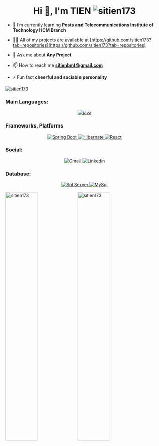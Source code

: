 <h1 align="center">Hi 👋, I'm TIEN <img src="https://komarev.com/ghpvc/?username=sitien173&label=Profile%20views&color=0e75b6&style=flat" alt="sitien173" /></h1>

- 🌱 I’m currently learning **Posts and Telecommunications Institute of Technology HCM Branch**

- 👨‍💻 All of my projects are available at [https://github.com/sitien173?tab=repositories](https://github.com/sitien173?tab=repositories)

- 💬 Ask me about **Any Project**

- 📫 How to reach me **sitienbmt@gmail.com**

- ⚡ Fun fact **cheerful and sociable personality**
<p align="left"> <a href="https://github.com/ryo-ma/github-profile-trophy"><img src="https://github-profile-trophy.vercel.app/?username=sitien173" alt="sitien173" /></a> </p>
<h3 align="left">Main Languages: </h3>
<p align="center">
     <a href="https://www.java.com" target="_blank">
      <img src="https://camo.githubusercontent.com/6cbecd63a9a8f83ee186885c446938820ffa8304942a284ee6e1e2acb2bfd822/68747470733a2f2f696d672e736869656c64732e696f2f62616467652f6a6176612d2532334544384230302e7376673f7374796c653d666f722d7468652d6261646765266c6f676f3d6a617661266c6f676f436f6c6f723d7768697465"
        alt="java"
      />
    </a>
  
  </p>
  <h3 align="left">Frameworks, Platforms </h3>
   <p align="center">
    <a href="#" target="_blank">
    <img src="https://img.shields.io/badge/Spring_Boot-F2F4F9?style=for-the-badge&logo=spring-boot"
      alt="Spring Boot"
    />
  </a>
    <a href="#" target="_blank">
    <img src="https://img.shields.io/badge/Hibernate-59666C?style=for-the-badge&logo=Hibernate&logoColor=white"
      alt="Hibernate"
    />
  </a>
     <a href="#" target="_blank">
    <img src="https://img.shields.io/badge/React-20232A?style=for-the-badge&logo=react&logoColor=61DAFB"
      alt="React"
    />
  </a>
</p>
 <h3 align="left">Social: </h3>
   <p align="center">
  <a href="mailto:sitienbmt@gmail.com" target="_blank">
    <img src="https://camo.githubusercontent.com/571384769c09e0c66b45e39b5be70f68f552db3e2b2311bc2064f0d4a9f5983b/68747470733a2f2f696d672e736869656c64732e696f2f62616467652f476d61696c2d4431343833363f7374796c653d666f722d7468652d6261646765266c6f676f3d676d61696c266c6f676f436f6c6f723d7768697465"
      alt="Gmail"
    />
  </a>
     <a href="https://linkedin.com/in/ngo-si-tien-b7715515a" target="_blank">
    <img src="https://camo.githubusercontent.com/7e1a1a039c75a7c4d2a91d7f97bf0a1c2adcf7cb49b7dbbfc02963a4f9fdaca4/68747470733a2f2f696d672e736869656c64732e696f2f62616467652f6c696e6b6564696e2d2532333030373742352e7376673f7374796c653d666f722d7468652d6261646765266c6f676f3d6c696e6b6564696e266c6f676f436f6c6f723d7768697465"
      alt="Linkedin"
    />
  </a>
</p>
<h3 align="left">Database: </h3>
   <p align="center">
     <a href="#">
    <img src="https://img.shields.io/badge/Microsoft%20SQL%20Server-CC2927?style=for-the-badge&logo=microsoft%20sql%20server&logoColor=white"
      alt="Sql Server"
    />
  </a>
    
  <a href="#">
    <img src="https://img.shields.io/badge/MySQL-00000F?style=for-the-badge&logo=mysql&logoColor=white"
      alt="MySql"
    />
  </a>
</p>
<div>
<img style="width:45%" src="https://github-readme-stats.vercel.app/api?username=sitien173&show_icons=true&locale=en" alt="sitien173" />
<img style="width:45%" src="https://github-readme-streak-stats.herokuapp.com/?user=sitien173&" alt="sitien173" />
</div>

